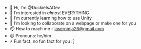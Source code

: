 - 👋 Hi, I’m @DuckieIsADev
- 👀 I’m interested in *almost* EVERYTHING
- 🌱 I’m currently learning how to use Unity
- 💞️ I’m looking to collaborate on a webpage or make one for you
- 📫 How to reach me - laserninja26@gmail.com
- 😄 Pronouns: he/him
- ⚡ Fun fact: no fun fact for you :[

<!---
DuckieIsADev/DuckieIsADev is a ✨ special ✨ repository because its `README.md` (this file) appears on your GitHub profile.
You can click the Preview link to take a look at your changes.
--->
